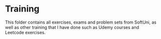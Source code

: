 # Training
This folder contains all exercises, exams and problem sets from SoftUni, as well as other training that I have done such as Udemy courses and Leetcode exercises.
